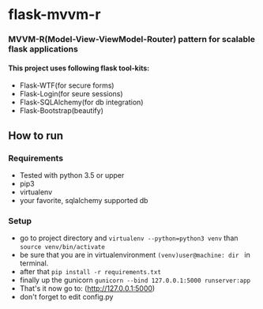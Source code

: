# flask-mvvm-r
### MVVM-R(Model-View-ViewModel-Router) pattern for scalable flask applications 
#### This project uses following flask tool-kits:
- Flask-WTF(for secure forms)
- Flask-Login(for seure sessions)
- Flask-SQLAlchemy(for db integration)
- Flask-Bootstrap(beautify)

## How to run

### Requirements
- Tested with python 3.5 or upper
- pip3
- virtualenv
- your favorite, sqlalchemy supported db

### Setup

- go to project directory and ``` virtualenv --python=python3 venv ``` than ```source venv/bin/activate```
- be sure that you are in virtualenvironment ```(venv)user@machine: dir ``` in terminal.
- after that ```pip install -r requirements.txt``` 
- finally up the gunicorn ```gunicorn --bind 127.0.0.1:5000 runserver:app```
- That's it now go to: (http://127.0.0.1:5000)
- don't forget to edit config.py

